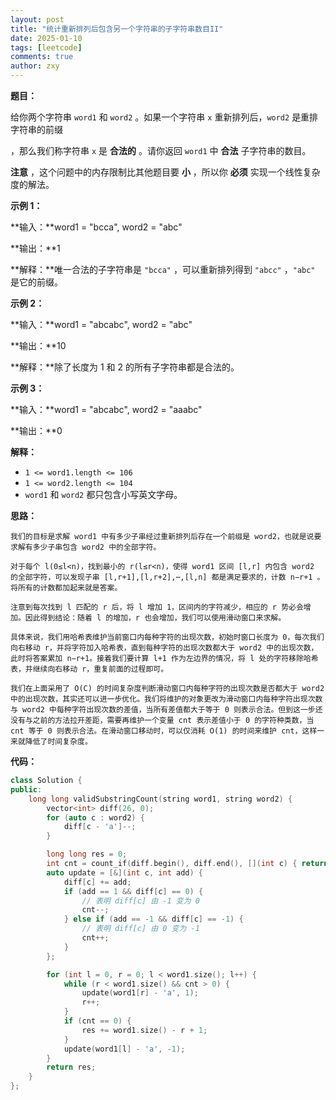 ```yaml
---
layout: post
title: "统计重新排列后包含另一个字符串的子字符串数目II"
date: 2025-01-10
tags: [leetcode]
comments: true
author: zxy
---
```


**题目：**

给你两个字符串 `word1` 和 `word2` 。如果一个字符串 `x` 重新排列后，`word2` 是重排字符串的前缀

 ，那么我们称字符串 `x` 是 **合法的** 。请你返回 `word1` 中 **合法** 子字符串的数目。

**注意** ，这个问题中的内存限制比其他题目要 **小** ，所以你 **必须** 实现一个线性复杂度的解法。

**示例 1：**

**输入：**word1 = "bcca", word2 = "abc"

**输出：**1

**解释：**唯一合法的子字符串是 `"bcca"` ，可以重新排列得到 `"abcc"` ，`"abc"` 是它的前缀。

**示例 2：**

**输入：**word1 = "abcabc", word2 = "abc"

**输出：**10

**解释：**除了长度为 1 和 2 的所有子字符串都是合法的。

**示例 3：**

**输入：**word1 = "abcabc", word2 = "aaabc"

**输出：**0 

**解释：**

- `1 <= word1.length <= 106`
- `1 <= word2.length <= 104`
- `word1` 和 `word2` 都只包含小写英文字母。

**思路：**

```
我们的目标是求解 word1 中有多少子串经过重新排列后存在一个前缀是 word2，也就是说要求解有多少子串包含 word2 中的全部字符。

对于每个 l(0≤l<n)，找到最小的 r(l≤r<n)，使得 word1 区间 [l,r] 内包含 word2 的全部字符，可以发现子串 [l,r+1],[l,r+2],⋯,[l,n] 都是满足要求的，计数 n−r+1 。将所有的计数都加起来就是答案。

注意到每次找到 l 匹配的 r 后，将 l 增加 1，区间内的字符减少，相应的 r 势必会增加。因此得到结论：随着 l 的增加，r 也会增加，我们可以使用滑动窗口来求解。

具体来说，我们用哈希表维护当前窗口内每种字符的出现次数，初始时窗口长度为 0，每次我们向右移动 r，并将字符加入哈希表，直到每种字符的出现次数都大于 word2 中的出现次数，此时将答案累加 n−r+1。接着我们要计算 l+1 作为左边界的情况，将 l 处的字符移除哈希表，并继续向右移动 r，重复前面的过程即可。

我们在上面采用了 O(C) 的时间复杂度判断滑动窗口内每种字符的出现次数是否都大于 word2 中的出现次数，其实还可以进一步优化。我们将维护的对象更改为滑动窗口内每种字符出现次数与 word2 中每种字符出现次数的差值，当所有差值都大于等于 0 则表示合法。但到这一步还没有与之前的方法拉开差距，需要再维护一个变量 cnt 表示差值小于 0 的字符种类数，当 cnt 等于 0 则表示合法。在滑动窗口移动时，可以仅消耗 O(1) 的时间来维护 cnt，这样一来就降低了时间复杂度。
```

**代码：**

```cpp
class Solution {
public:
    long long validSubstringCount(string word1, string word2) {
        vector<int> diff(26, 0);
        for (auto c : word2) {
            diff[c - 'a']--;
        }

        long long res = 0;
        int cnt = count_if(diff.begin(), diff.end(), [](int c) { return c < 0; });
        auto update = [&](int c, int add) {
            diff[c] += add;
            if (add == 1 && diff[c] == 0) {
                // 表明 diff[c] 由 -1 变为 0
                cnt--;
            } else if (add == -1 && diff[c] == -1) {
                // 表明 diff[c] 由 0 变为 -1
                cnt++;
            }
        };

        for (int l = 0, r = 0; l < word1.size(); l++) {
            while (r < word1.size() && cnt > 0) {
                update(word1[r] - 'a', 1);
                r++;
            }
            if (cnt == 0) {
                res += word1.size() - r + 1;
            }
            update(word1[l] - 'a', -1);
        }
        return res;
    }
};
```

